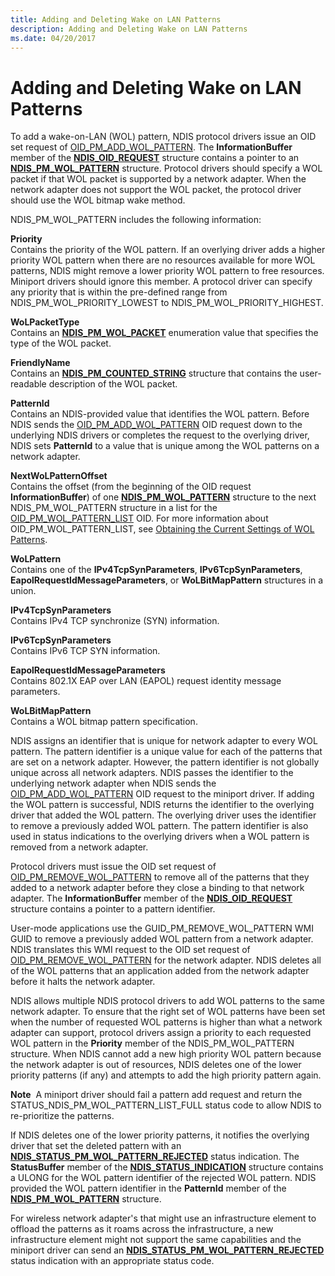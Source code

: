 ```yaml
---
title: Adding and Deleting Wake on LAN Patterns
description: Adding and Deleting Wake on LAN Patterns
ms.date: 04/20/2017
---
```


# Adding and Deleting Wake on LAN Patterns





To add a wake-on-LAN (WOL) pattern, NDIS protocol drivers issue an OID set request of [OID\_PM\_ADD\_WOL\_PATTERN](./oid-pm-add-wol-pattern.md). The **InformationBuffer** member of the [**NDIS\_OID\_REQUEST**](/windows-hardware/drivers/ddi/oidrequest/ns-oidrequest-ndis_oid_request) structure contains a pointer to an [**NDIS\_PM\_WOL\_PATTERN**](/windows-hardware/drivers/ddi/ntddndis/ns-ntddndis-_ndis_pm_wol_pattern) structure. Protocol drivers should specify a WOL packet if that WOL packet is supported by a network adapter. When the network adapter does not support the WOL packet, the protocol driver should use the WOL bitmap wake method.

NDIS\_PM\_WOL\_PATTERN includes the following information:

<a href="" id="priority"></a>**Priority**  
Contains the priority of the WOL pattern. If an overlying driver adds a higher priority WOL pattern when there are no resources available for more WOL patterns, NDIS might remove a lower priority WOL pattern to free resources. Miniport drivers should ignore this member. A protocol driver can specify any priority that is within the pre-defined range from NDIS\_PM\_WOL\_PRIORITY\_LOWEST to NDIS\_PM\_WOL\_PRIORITY\_HIGHEST.

<a href="" id="wolpackettype"></a>**WoLPacketType**  
Contains an [**NDIS\_PM\_WOL\_PACKET**](/windows-hardware/drivers/ddi/ntddndis/ne-ntddndis-_ndis_pm_wol_packet) enumeration value that specifies the type of the WOL packet.

<a href="" id="friendlyname"></a>**FriendlyName**  
Contains an [**NDIS\_PM\_COUNTED\_STRING**](/windows-hardware/drivers/ddi/ntddndis/ns-ntddndis-_ndis_pm_counted_string) structure that contains the user-readable description of the WOL packet.

<a href="" id="patternid"></a>**PatternId**  
Contains an NDIS-provided value that identifies the WOL pattern. Before NDIS sends the [OID\_PM\_ADD\_WOL\_PATTERN](./oid-pm-add-wol-pattern.md) OID request down to the underlying NDIS drivers or completes the request to the overlying driver, NDIS sets **PatternId** to a value that is unique among the WOL patterns on a network adapter.

<a href="" id="nextwolpatternoffset"></a>**NextWoLPatternOffset**  
Contains the offset (from the beginning of the OID request **InformationBuffer**) of one [**NDIS\_PM\_WOL\_PATTERN**](/windows-hardware/drivers/ddi/ntddndis/ns-ntddndis-_ndis_pm_wol_pattern) structure to the next NDIS\_PM\_WOL\_PATTERN structure in a list for the [OID\_PM\_WOL\_PATTERN\_LIST](./oid-pm-wol-pattern-list.md) OID. For more information about OID\_PM\_WOL\_PATTERN\_LIST, see [Obtaining the Current Settings of WOL Patterns](obtaining-the-current-settings-of-wol-patterns.md).

<a href="" id="wolpattern"></a>**WoLPattern**  
Contains one of the **IPv4TcpSynParameters**, **IPv6TcpSynParameters**, **EapolRequestIdMessageParameters**, or **WoLBitMapPattern** structures in a union.

<a href="" id="ipv4tcpsynparameters"></a>**IPv4TcpSynParameters**  
Contains IPv4 TCP synchronize (SYN) information.

<a href="" id="ipv6tcpsynparameters"></a>**IPv6TcpSynParameters**  
Contains IPv6 TCP SYN information.

<a href="" id="eapolrequestidmessageparameters"></a>**EapolRequestIdMessageParameters**  
Contains 802.1X EAP over LAN (EAPOL) request identity message parameters.

<a href="" id="wolbitmappattern"></a>**WoLBitMapPattern**  
Contains a WOL bitmap pattern specification.

NDIS assigns an identifier that is unique for network adapter to every WOL pattern. The pattern identifier is a unique value for each of the patterns that are set on a network adapter. However, the pattern identifier is not globally unique across all network adapters. NDIS passes the identifier to the underlying network adapter when NDIS sends the [OID\_PM\_ADD\_WOL\_PATTERN](./oid-pm-add-wol-pattern.md) OID request to the miniport driver. If adding the WOL pattern is successful, NDIS returns the identifier to the overlying driver that added the WOL pattern. The overlying driver uses the identifier to remove a previously added WOL pattern. The pattern identifier is also used in status indications to the overlying drivers when a WOL pattern is removed from a network adapter.

Protocol drivers must issue the OID set request of [OID\_PM\_REMOVE\_WOL\_PATTERN](./oid-pm-remove-wol-pattern.md) to remove all of the patterns that they added to a network adapter before they close a binding to that network adapter. The **InformationBuffer** member of the [**NDIS\_OID\_REQUEST**](/windows-hardware/drivers/ddi/oidrequest/ns-oidrequest-ndis_oid_request) structure contains a pointer to a pattern identifier.

User-mode applications use the GUID\_PM\_REMOVE\_WOL\_PATTERN WMI GUID to remove a previously added WOL pattern from a network adapter. NDIS translates this WMI request to the OID set request of [OID\_PM\_REMOVE\_WOL\_PATTERN](./oid-pm-remove-wol-pattern.md) for the network adapter. NDIS deletes all of the WOL patterns that an application added from the network adapter before it halts the network adapter.

NDIS allows multiple NDIS protocol drivers to add WOL patterns to the same network adapter. To ensure that the right set of WOL patterns have been set when the number of requested WOL patterns is higher than what a network adapter can support, protocol drivers assign a priority to each requested WOL pattern in the **Priority** member of the NDIS\_PM\_WOL\_PATTERN structure. When NDIS cannot add a new high priority WOL pattern because the network adapter is out of resources, NDIS deletes one of the lower priority patterns (if any) and attempts to add the high priority pattern again.

**Note**  A miniport driver should fail a pattern add request and return the STATUS\_NDIS\_PM\_WOL\_PATTERN\_LIST\_FULL status code to allow NDIS to re-prioritize the patterns.

 

If NDIS deletes one of the lower priority patterns, it notifies the overlying driver that set the deleted pattern with an [**NDIS\_STATUS\_PM\_WOL\_PATTERN\_REJECTED**](./ndis-status-pm-wol-pattern-rejected.md) status indication. The **StatusBuffer** member of the [**NDIS\_STATUS\_INDICATION**](/windows-hardware/drivers/ddi/ndis/ns-ndis-_ndis_status_indication) structure contains a ULONG for the WOL pattern identifier of the rejected WOL pattern. NDIS provided the WOL pattern identifier in the **PatternId** member of the [**NDIS\_PM\_WOL\_PATTERN**](/windows-hardware/drivers/ddi/ntddndis/ns-ntddndis-_ndis_pm_wol_pattern) structure.

For wireless network adapter's that might use an infrastructure element to offload the patterns as it roams across the infrastructure, a new infrastructure element might not support the same capabilities and the miniport driver can send an [**NDIS\_STATUS\_PM\_WOL\_PATTERN\_REJECTED**](./ndis-status-pm-wol-pattern-rejected.md) status indication with an appropriate status code.

 

